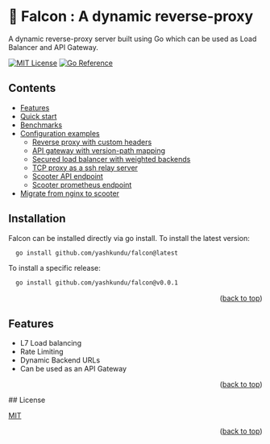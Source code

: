 
# 🦅 Falcon : A dynamic reverse-proxy

A dynamic reverse-proxy server built using Go which can be used as Load Balancer and API Gateway.


[![MIT License](https://img.shields.io/badge/License-MIT-brightgreen.svg)](https://choosealicense.com/licenses/mit/)
[![Go Reference](https://pkg.go.dev/badge/github.com/yashkundu/falcon.svg)](https://pkg.go.dev/github.com/yashkundu/falcon)

## Contents

- [Features](#features)
- [Quick start](#quick-start)
- [Benchmarks](#benchmarks)
- [Configuration examples](#configuration-examples)
    - [Reverse proxy with custom headers](#reverse-proxy-with-custom-headers)
    - [API gateway with version-path mapping](#api-gateway-with-version-path-mapping)
    - [Secured load balancer with weighted backends](#secured-load-balancer-with-weighted-backends)
    - [TCP proxy as a ssh relay server](#tcp-proxy-as-a-ssh-relay-server)
    - [Scooter API endpoint](#scooter-api-endpoint)
    - [Scooter prometheus endpoint](#scooter-prometheus-endpoint)
- [Migrate from nginx to scooter](#migrate-from-nginx-to-scooter)
## Installation

Falcon can be installed directly via go install. To install the latest version:

```bash
  go install github.com/yashkundu/falcon@latest
```
    
To install a specific release:
```bash
  go install github.com/yashkundu/falcon@v0.0.1
```

<p align="right">(<a href="#readme-top">back to top</a>)</p>

## Features

- L7 Load balancing
- Rate Limiting
- Dynamic Backend URLs
- Can be used as an API Gateway

<p align="right">(<a href="#readme-top">back to top</a>)</p>
## License

[MIT](https://choosealicense.com/licenses/mit/)

<p align="right">(<a href="#readme-top">back to top</a>)</p>